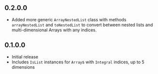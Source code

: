 ## 0.2.0.0

- Added more generic `ArrayNestedList` class with methods `arrayNestedList`
and `toNestedList` to convert between nested lists and
multi-dimensional Arrays with any indices.

## 0.1.0.0

- Initial release
- Includes `IsList` instances for `Array`s with `Integral` indices,
up to 5 dimensions